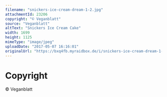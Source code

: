 ```yaml
---
filename: "snickers-ice-cream-dream-1-2.jpg"
attachmentId: 23206
copyright: "© Veganblatt"
source: "Veganblatt"
altText: "Snickers Ice Cream Cake"
width: 1699
height: 1125
mimeType: "image/jpeg"
uploadDate: "2017-05-07 16:16:01"
originalUrl: "https://bxq4fb.myraidbox.de/i/snickers-ice-cream-dream-1-2.jpg"
---
```


# Copyright

© Veganblatt
